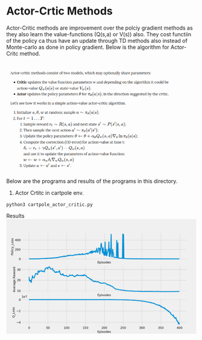 # Actor-Crtic Methods

Actor-Critic methods are improvement over the polciy gradient methods as they also learn the value-functions (Q(s,a) or V(s)) also. They cost functiin of the policy ca thus have an update through TD methods also instead of Monte-carlo as done in policy gradient. Below is the algorithm for Actor-Critc method.

</br>
<img src="results/Algo.png" alt="" width="500"/>
</br>

Below are the programs and results of the programs in this directory.

1) Actor Crtitc in cartpole env.
```
python3 cartpole_actor_critic.py
```
Results
</br>
<img src="results/Figure_1.png" alt="" width="700"/>
</br>
